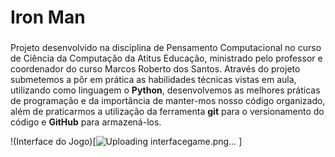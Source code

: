 # Iron Man
###
Projeto desenvolvido na disciplina de Pensamento Computacional no curso de Ciência da Computação da Atitus Educação, ministrado pelo professor e coordenador do curso Marcos Roberto dos Santos.
Através do projeto submetemos a pôr em prática as habilidades técnicas vistas em aula, utilizando como linguagem o **Python**, desenvolvemos as melhores práticas de programação e da importância de manter-mos nosso código organizado, além de praticarmos a utilização da ferramenta **git** para o versionamento do código e **GitHub** para armazená-los. 

!(Interface do Jogo)[![Uploading interfacegame.png…]()
]
